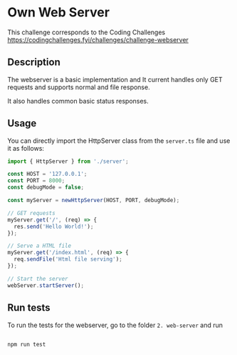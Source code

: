 # Own Web Server

This challenge corresponds to the Coding Challenges https://codingchallenges.fyi/challenges/challenge-webserver

## Description

The webserver is a basic implementation and It current handles only GET requests and supports normal and file response.

It also handles common basic status responses.

## Usage

You can directly import the HttpServer class from the `server.ts` file and use it as follows:

```typescript
import { HttpServer } from './server';

const HOST = '127.0.0.1';
const PORT = 8000;
const debugMode = false;

const myServer = newHttpServer(HOST, PORT, debugMode);

// GET requests
myServer.get('/', (req) => {
  res.send('Hello World!');
});

// Serve a HTML file
myServer.get('/index.html', (req) => {
  req.sendFile('Html file serving');
});

// Start the server
webServer.startServer();
```

## Run tests

To run the tests for the webserver, go to the folder `2. web-server` and run

```bash

npm run test
```
